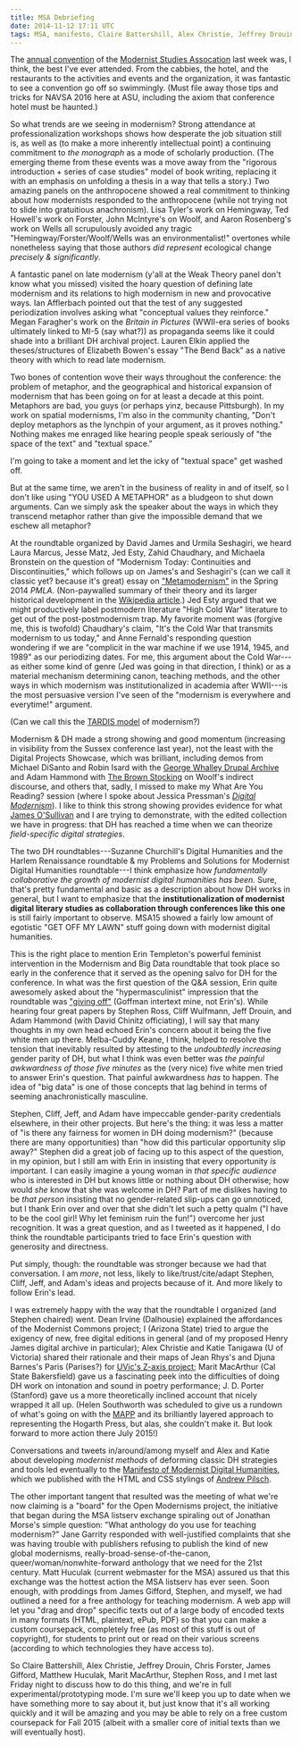 ```yaml
---
title: MSA Debriefing
date: 2014-11-12 17:11 UTC
tags: MSA, manifesto, Claire Battershill, Alex Christie, Jeffrey Drouin, Chris Forster, James Gifford, Matthew Huculak, Marit MacArthur, Andrew Pilsch, Stephen Ross, Katie Tanigawa
---
```


The [annual convention](http://msa.press.jhu.edu/conferences/msa16/) of the [Modernist Studies Assocation](http://msa.press.jhu.edu/index.html) last week was, I think, the best I've ever attended. From the cabbies, the hotel, and the restaurants to the activities and events and the organization, it was fantastic to see a convention go off so swimmingly. (Must file away those tips and tricks for NAVSA 2016 here at ASU, including the axiom that conference hotel must be haunted.) 

So what trends are we seeing in modernism? Strong attendance at professionalization workshops shows how desperate the job situation still is, as well as (to make a more inherently intellectual point) a continuing commitment to _the monograph_ as a mode of scholarly production. (The emerging theme from these events was a move away from the "rigorous introduction + series of case studies" model of book writing, replacing it with an emphasis on unfolding a thesis in a way that tells a story.) Two amazing panels on the anthropocene showed a real commitment to thinking about how modernists responded to the anthropocene (while not trying not to slide into gratuitious anachronism). Lisa Tyler's work on Hemingway, Ted Howell's work on Forster, John McIntyre's on Woolf, and Aaron Rosenberg's work on Wells all scrupulously avoided any tragic "Hemingway/Forster/Woolf/Wells was an environmentalist!" overtones while nonetheless saying that those authors _did represent_ ecological change _precisely & significantly_.

A fantastic panel on late modernism (y'all at the Weak Theory panel don't know what you missed) visited the hoary question of defining late modernism and its relations to high modernism in new and provocative ways. Ian Afflerbach pointed out that the test of any suggested periodization involves asking what "conceptual values they reinforce." Megan Faragher's work on the _Britain in Pictures_ (WWII-era series of books ultimately linked to MI-5 (say what?)) as propaganda seems like it could shade into a brilliant DH archival project. Lauren Elkin applied the theses/structures of Elizabeth Bowen's essay "The Bend Back" as a native theory with which to read late modernism.

Two bones of contention wove their ways throughout the conference: the problem of metaphor, and the geographical and historical expansion of modernism that has been going on for at least a decade at this point. Metaphors are bad, you guys (or perhaps yinz, because Pittsburgh). In my work on spatial modernisms, I'm also in the community chanting, "Don't deploy metaphors as the lynchpin of your argument, as it proves nothing." Nothing makes me enraged like hearing people speak seriously of "the space of the text" and "textual space." 

I'm going to take a moment and let the icky of "textual space" get washed off.

But at the same time, we aren't in the business of reality in and of itself, so I don't like using "YOU USED A METAPHOR" as a bludgeon to shut down arguments. Can we simply ask the speaker about the ways in which they transcend metaphor rather than give the impossible demand that we eschew all metaphor?

At the roundtable organized by David James and Urmila Seshagiri, we heard Laura Marcus, Jesse Matz, Jed Esty, Zahid Chaudhary, and Michaela Bronstein on the question of "Modernism Today: Continuities and Discontinuities," which follows up on James's and Seshagiri's (can we call it classic yet? because it's great) essay on ["Metamodernism"](http://www.mlajournals.org/doi/abs/10.1632/pmla.2014.129.1.87) in the Spring 2014 _PMLA_. (Non-paywalled summary of their theory and its larger historical development in the [Wikipedia article](http://en.wikipedia.org/wiki/Metamodernism).) Jed Esty argued that we might productively label postmodern literature "High Cold War" literature to get out of the post-postmodernism trap. My favorite moment was (forgive me, this is twofold) Chaudhary's claim, "It's the Cold War that transmits modernism to us today," and Anne Fernald's responding question wondering if we are "complicit in the war machine if we use 1914, 1945, and 1989" as our periodizing dates. For me, this argument about the Cold War---as either some kind of genre (Jed was going in that direction, I think) or as a material mechanism determining canon, teaching methods, and the other ways in which modernism was institutionalized in academia after WWII---is the most persuasive version I've seen of the "modernism is everywhere and everytime!" argument. 

(Can we call this the [TARDIS model](http://tardis.wikia.com/wiki/TARDIS) of modernism?)

Modernism & DH made a strong showing and good momentum (increasing in visibility from the Sussex conference last year), not the least with the Digital Projects Showcase, which was brilliant, including demos from Michael DiSanto and Robin Isard with the [George Whalley Drupal Archive](http://www.georgewhalley.ca/gwp/) and Adam Hammond with [The Brown Stocking](http://brownstocking.org/about/creators.html) on Woolf's indirect discourse, and others that, sadly, I missed to make my What Are You Reading? session (where I spoke about Jessica Pressman's [_Digital Modernism_](http://ukcatalogue.oup.com/product/9780199937103.do)). I like to think this strong showing provides evidence for what [James O'Sullivan](http://josullivan.org/) and I are trying to demonstrate, with the edited collection we have in progress: that DH has reached a time when we can theorize _field-specific digital strategies_. 

The two DH roundtables---Suzanne Churchill's Digital Humanities and the Harlem Renaissance roundtable & my Problems and Solutions for Modernist Digital Humanities roundtable---I think emphasize how _fundamentally collaborative the growth of modernist digital humanities has been._ Sure, that's pretty fundamental and basic as a description about how DH works in general, but I want to emphasize that the **institutionalization of modernist digital literary studies as collaboration through conferences like this one** is still fairly important to observe. MSA15 showed a fairly low amount of egotistic "GET OFF MY LAWN" stuff going down with modernist digital humanities.

This is the right place to mention Erin Templeton's powerful feminist intervention in the Modernism and Big Data roundtable that took place so early in the conference that it served as the opening salvo for DH for the conference. In what was the first question of the Q&A session, Erin quite awesomely asked about the "hypermasculinist" impression that the roundtable was ["giving off"](http://books.google.com/books?id=9yiMAgAAQBAJ&pg=PA335&lpg=PA335&dq=goffman+giving+off&source=bl&ots=G4Cmm26MNK&sig=_0MQM4Qsn9wPzEGLnf3voYrdOQA&hl=en&sa=X&ei=54NnVJ_bDsn2igKIhoHoDg&ved=0CFcQ6AEwCQ#v=onepage&q=goffman%20giving%20off&f=false) (Goffman intertext mine, not Erin's). While hearing four great papers by Stephen Ross, Cliff Wulfmann, Jeff Drouin, and Adam Hammond (with David Chinitz officiating), I will say that many thoughts in my own head echoed Erin's concern about it being the five white men up there. Melba-Cuddy Keane, I think, helped to resolve the tension that inevitably resulted by attesting to the _undoubtedly increasing_ gender parity of DH, but what I think was even better was _the painful awkwardness of those five minutes_ as the (very nice) five white men tried to answer Erin's question. That painful awkwardness _has_ to happen. The idea of "big data" is one of those concepts that lag behind in terms of seeming anachronistically masculine.

Stephen, Cliff, Jeff, and Adam have impeccable gender-parity credentials elsewhere, in their other projects. But here's the thing: it was less a matter of "is there any fairness for women in DH doing modernism?" (because there are many opportunities) than "how did this particular opportunity slip away?" Stephen did a great job of facing up to this aspect of the question, in my opinion, but I still am with Erin in insisting that every opportunity _is_ important. I can easily imagine a young woman in _that specific audience_ who is interested in DH but knows little or nothing about DH otherwise; how would _she_ know that she was welcome in DH? Part of me dislikes having to be _that person_ insisting that no gender-related slip-ups can go unnoticed, but I thank Erin over and over that she didn't let such a petty qualm ("I have to be the cool girl! Why let feminism ruin the fun!") overcome her just recognition. It was a great question, and as I tweeted as it happened, I do think the roundtable participants tried to face Erin's question with generosity and directness. 

Put simply, though: the roundtable was stronger because we had that conversation. I am _more_, not less, likely to like/trust/cite/adapt Stephen, Cliff, Jeff, and Adam's ideas and projects because of it. And more likely to follow Erin's lead.

I was extremely happy with the way that the roundtable I organized (and Stephen chaired) went. Dean Irvine (Dalhousie) explained the affordances of the Modernist Commons project; I (Arizona State) tried to argue the exigency of new, free digital editions in general (and of my proposed Henry James digital archive in particular); Alex Christie and Katie Tanigawa (U of Victoria) shared their rationale and their maps of Jean Rhys's and Djuna Barnes's Paris (Parises?) for [UVic's Z-axis project](http://maker.uvic.ca/category/zaxis/); Marit MacArthur (Cal State Bakersfield) gave us a fascinating peek into the difficulties of doing DH work on intonation and sound in poetry performance; J. D. Porter (Stanford) gave us a more theoretically inclined account that nicely wrapped it all up. (Helen Southworth was scheduled to give us a rundown of what's going on with the [MAPP](http://mapp.omeka.net/pubs) and its brilliantly layered approach to representing the Hogarth Press, but alas, she couldn't make it. But look forward to more action there July 2015!)

Conversations and tweets in/around/among myself and Alex and Katie about developing _modernist methods_ of deforming classic DH strategies and tools led eventually to the [Manifesto of Modernist Digital Humanities](http://www.shawnaross.com/manifesto/), which we published with the HTML and CSS stylings of [Andrew Pilsch](http://andrew.pilsch.com). 

The other important tangent that resulted was the meeting of what we're now claiming is a "board" for the Open Modernisms project, the initiative that began during the MSA listserv exchange spiraling out of Jonathan Morse's simple question: "What anthology do you use for teaching modernism?" Jane Garrity responded with well-justified complaints that she was having trouble with publishers refusing to publish the kind of new global modernisms, really-broad-sense-of-the-canon, queer/woman/nonwhite-forward anthology that we need for the 21st century. Matt Huculak (current webmaster for the MSA) assured us that this exchange was the hottest action the MSA listserv has ever seen. Soon enough, with proddings from James Gifford, Stephen, and myself, we had outlined a need for a free anthology for teaching modernism. A web app will let you "drag and drop" specific texts out of a large body of encoded texts in many formats (HTML, plaintext, ePub, PDF) so that you can make a custom coursepack, completely free (as most of this stuff is out of copyright), for students to print out or read on their various screens (according to which technologies they have access to).

So Claire Battershill, Alex Christie, Jeffrey Drouin, Chris Forster, James Gifford, Matthew Huculak, Marit MacArthur, Stephen Ross, and I met last Friday night to discuss how to do this thing, and we're in full experimental/prototyping mode. I'm sure we'll keep you up to date when we have something more to say about it, but just know that it's all working quickly and it will be amazing and you may be able to rely on a free custom coursepack for Fall 2015 (albeit with a smaller core of initial texts than we will eventually host).